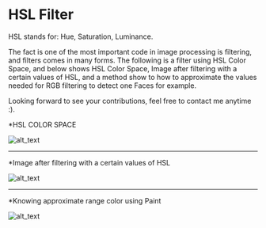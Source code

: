 # HSL Filter

HSL stands for: Hue, Saturation, Luminance.

The fact is one of the most important code in image processing is filtering, and filters comes in many forms.
The following is a filter using HSL Color Space, and below shows HSL Color Space, Image after filtering with a certain values of HSL, and a method show to how to approximate the values needed for RGB filtering to detect one Faces for example.  

Looking forward to see your contributions, feel free to contact me anytime :).

*HSL COLOR SPACE

![alt_text](https://image.ibb.co/bLJzza/HSL.png)
_____________________________
*Image after filtering with a certain values of HSL

![alt_text](https://github.com/TarekAlbawab/HSL_Filter/blob/master/HSL_Color_Detector/HSL.PNG)
______________________________
*Knowing approximate range color using Paint

![alt_text](https://github.com/TarekAlbawab/RGB_By_Channel_Color_Detector/blob/master/PAINT.PNG)

